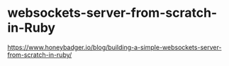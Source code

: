 # websockets-server-from-scratch-in-Ruby
https://www.honeybadger.io/blog/building-a-simple-websockets-server-from-scratch-in-ruby/
